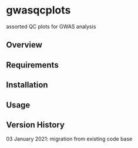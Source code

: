 # gwasqcplots
assorted QC plots for GWAS analysis

## Overview

## Requirements

## Installation

## Usage

## Version History

03 January 2021: migration from existing code base
